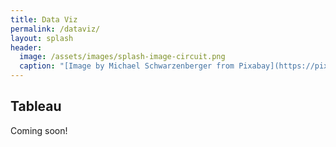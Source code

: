 ```yaml
---
title: Data Viz
permalink: /dataviz/
layout: splash
header:
  image: /assets/images/splash-image-circuit.png
  caption: "[Image by Michael Schwarzenberger from Pixabay](https://pixabay.com/users/blickpixel-52945/?utm_source=link-attribution&amp;utm_medium=referral&amp;utm_campaign=image&amp;utm_content=453758)"
---
```


## Tableau
Coming soon!
